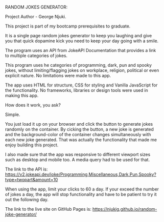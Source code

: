 RANDOM JOKES GENERATOR:

Project Author - George Njuki.

This project is part of my bootcamp prerequisites to graduate.

It is a single page random jokes generator to keep you laughing and give you that quick dopamine kick you need to keep your day going with a smile.

The program uses an API from JokeAPI Documentation that provides a link to multiple categories of jokes.

This program uses he categories of programming, dark, pun and spooky jokes, without limiting/flagging jokes on workplace, religion, political or even explicit nature. No limitations were made to this app.

The app uses HTML for structure, CSS for styling and Vanilla JavaScript for the functionality. No frameworks, libraries or design tools were used in making this app.

How does it work, you ask?

Simple.

You just load it up on your browser and click the button to generate jokes randomly on the container.
By cicking the button, a new joke is generated and the background-color of the container changes simultaneously with each new joke generated. That was actually the functionality that made me enjoy building this project.

I also made sure that the app was responsive to different viewport sizes such as desktop and mobile too. A media query had to be used for that.

The link to the API is: https://v2.jokeapi.dev/joke/Programming,Miscellaneous,Dark,Pun,Spooky?type=twopart&amount=10

When using the app, limit your clicks to 60 a day. If your exceed the number of jokes a day, the app will stop functionality and have to be patient to try it out the following day.

The link to the live site on GitHub Pages is: 
https://njukig.github.io/random-joke-generator/